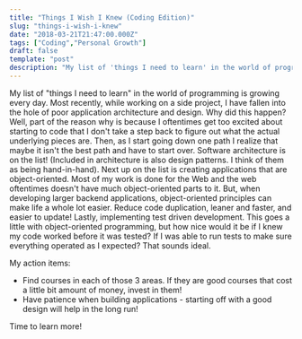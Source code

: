 ```yaml
---
title: "Things I Wish I Knew (Coding Edition)"
slug: "things-i-wish-i-knew"
date: "2018-03-21T21:47:00.000Z"
tags: ["Coding","Personal Growth"]
draft: false
template: "post"
description: "My list of 'things I need to learn' in the world of programming is growing every day. Most recently, while working on a side project, I have fallen into the hole of poor application architecture and..."
---
```


My list of "things I need to learn" in the world of programming is growing every day. Most recently, while working on a side project, I have fallen into the hole of poor application architecture and design. Why did this happen? Well, part of the reason why is because I oftentimes get too excited about starting to code that I don't take a step back to figure out what the actual underlying pieces are. Then, as I start going down one path I realize that maybe it isn't the best path and have to start over. Software architecture is on the list! (Included in architecture is also design patterns. I think of them as being hand-in-hand). Next up on the list is creating applications that are object-oriented. Most of my work is done for the Web and the web oftentimes doesn't have much object-oriented parts to it. But, when developing larger backend applications, object-oriented principles can make life a whole lot easier. Reduce code duplication, leaner and faster, and easier to update! Lastly, implementing test driven development. This goes a little with object-oriented programming, but how nice would it be if I knew my code worked before it was tested? If I was able to run tests to make sure everything operated as I expected? That sounds ideal.

My action items:

- Find courses in each of those 3 areas. If they are good courses that cost a little bit amount of money, invest in them!
- Have patience when building applications - starting off with a good design will help in the long run!

Time to learn more!
